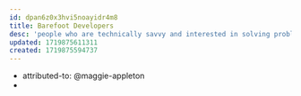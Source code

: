 ```yaml
---
id: dpan6z0x3hvi5noayidr4m8
title: Barefoot Developers
desc: 'people who are technically savvy and interested in solving problems for themselves and people around them, but dont want to become fully-fledged programmers.'
updated: 1719875611311
created: 1719875594737
---
```


- attributed-to: @maggie-appleton
- 
